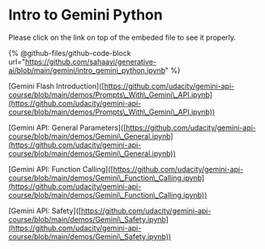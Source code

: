 # Intro to Gemini Python

Please click on the link on top of the embeded file to see it properly.

{% @github-files/github-code-block url="https://github.com/sahaavi/generative-ai/blob/main/gemini/intro_gemini_python.ipynb" %}

\[Gemini Flash Introduction]\([https://github.com/udacity/gemini-api-course/blob/main/demos/Prompts\_With\_Gemini\_API.ipynb](https://github.com/udacity/gemini-api-course/blob/main/demos/Prompts\_With\_Gemini\_API.ipynb))

\[Gemini API: General Parameters]\([https://github.com/udacity/gemini-api-course/blob/main/demos/Gemini\_General.ipynb](https://github.com/udacity/gemini-api-course/blob/main/demos/Gemini\_General.ipynb))

\[Gemini API: Function Calling]\([https://github.com/udacity/gemini-api-course/blob/main/demos/Gemini\_Function\_Calling.ipynb](https://github.com/udacity/gemini-api-course/blob/main/demos/Gemini\_Function\_Calling.ipynb))

\[Gemini API: Safety]\([https://github.com/udacity/gemini-api-course/blob/main/demos/Gemini\_Safety.ipynb](https://github.com/udacity/gemini-api-course/blob/main/demos/Gemini\_Safety.ipynb))
